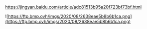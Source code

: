 https://jingyan.baidu.com/article/adc81513b95a20f723bf73bf.html

![https://ftp.bmp.ovh/imgs/2020/08/2638eae5b8b6b1ca.png](https://ftp.bmp.ovh/imgs/2020/08/2638eae5b8b6b1ca.png)

